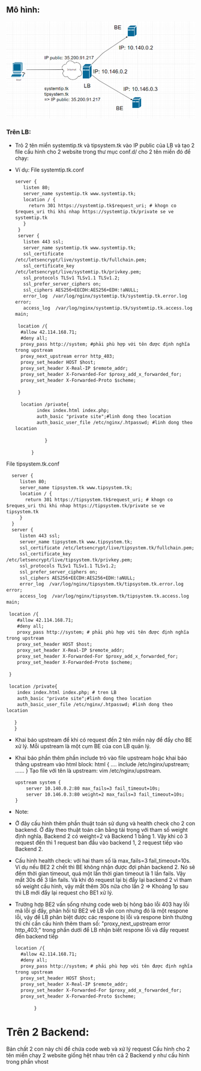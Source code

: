 ## Mô hình:

![](image/1.PNG)

### Trên LB:

* Trỏ 2 tên miền systemtip.tk và tipsystem.tk vào IP public của LB và tạo 2 file cấu hình cho 2 website trong thư mục conf.d/ cho 2 tên miền đó để chạy: 
* Ví dụ: 
File systemtip.tk.conf

      server {
         listen 80;
         server_name systemtip.tk www.systemtip.tk;
         location / {
           return 301 https://systemtip.tk$request_uri; # khogn co $reques_uri thi khi nhap https://systemtip.tk/private se ve                       systemtip.tk
         }
       }
       server {
         listen 443 ssl;
         server_name systemtip.tk www.systemtip.tk;
         ssl_certificate /etc/letsencrypt/live/systemtip.tk/fullchain.pem;
         ssl_certificate_key /etc/letsencrypt/live/systemtip.tk/privkey.pem;
         ssl_protocols TLSv1 TLSv1.1 TLSv1.2;
         ssl_prefer_server_ciphers on;
         ssl_ciphers AES256+EECDH:AES256+EDH:!aNULL;
         error_log  /var/log/nginx/systemtip.tk/systemtip.tk.error.log error;
         access_log  /var/log/nginx/systemtip.tk/systemtip.tk.access.log  main;
         
       location /{
        #allow 42.114.168.71;
        #deny all;
        proxy_pass http://system; #phải phù hợp với tên được định nghĩa trong upstream
        proxy_next_upstream error http_403;
        proxy_set_header HOST $host;
        proxy_set_header X-Real-IP $remote_addr;
        proxy_set_header X-Forwarded-For $proxy_add_x_forwarded_for;
        proxy_set_header X-Forwarded-Proto $scheme;

       }

        location /private{
              index index.html index.php;
              auth_basic "private site";#linh dong theo location
              auth_basic_user_file /etc/nginx/.htpasswd; #linh dong theo location

                 }

            }

File tipsystem.tk.conf

      server {
         listen 80;
         server_name tipsystem.tk www.tipsystem.tk;
         location / {
           return 301 https://tipsystem.tk$request_uri; # khogn co $reques_uri thi khi nhap https://tipsystem.tk/private se ve                  tipsystem.tk
         }
      }
      server {
         listen 443 ssl;
         server_name tipsystem.tk www.tipsystem.tk;
         ssl_certificate /etc/letsencrypt/live/tipsystem.tk/fullchain.pem;
         ssl_certificate_key /etc/letsencrypt/live/tipsystem.tk/privkey.pem;
         ssl_protocols TLSv1 TLSv1.1 TLSv1.2;
         ssl_prefer_server_ciphers on;
         ssl_ciphers AES256+EECDH:AES256+EDH:!aNULL;
         error_log  /var/log/nginx/tipsystem.tk/tipsystem.tk.error.log error;
         access_log  /var/log/nginx/tipsystem.tk/tipsystem.tk.access.log  main;

     location /{
        #allow 42.114.168.71;
        #deny all;
        proxy_pass http://system; # phải phù hợp với tên được định nghĩa trong upstream
        proxy_set_header HOST $host;
        proxy_set_header X-Real-IP $remote_addr;
        proxy_set_header X-Forwarded-For $proxy_add_x_forwarded_for;
        proxy_set_header X-Forwarded-Proto $scheme;

     }

     location /private{
        index index.html index.php; # tren LB
        auth_basic "private site";#linh dong theo location
        auth_basic_user_file /etc/nginx/.htpasswd; #linh dong theo location

       }
       }

* Khai báo upstream để khi có request đến 2 tên miền này để đẩy cho BE xử lý. Mỗi upstream là một cụm BE của con LB quản lý.
+ Khai báo phần thêm phần include trỏ vào file upstream hoặc khai báo thằng upstream vào html block: 
html {
....
include /etc/nginx/upstream;
......
}
Tạo file với tên là upstream: vim /etc/nginx/upstream.

      upstream system {
          server 10.140.0.2:80 max_fails=3 fail_timeout=10s;
          server 10.146.0.3:80 weight=2 max_fails=3 fail_timeout=10s;
      }
* Note: 
- Ở đây cấu hình thêm phần thuật toán sử dụng và health check cho 2 con backend. Ở đây theo thuật toán cân bằng tải trọng với tham số weight định nghĩa. Backend 2 có weight=2 và Backend 1 bằng 1. Vậy khi có 3 request đến thì 1 request ban đầu vào backend 1, 2 request tiếp vào Backend 2.
- Cấu hình health check: với hai tham số là max_fails=3 fail_timeout=10s. Ví dụ nếu BE2 2 chết thì BE không nhận được đợi phản backend 2. Nó sẽ đếm thời gian timeout, quá một lần thời gian timeout là 1 lần fails. Vậy mất 30s để 3 lần fails. Và khi đó request lại bị đẩy lại backend 2 vì tham số weight cấu hình, vậy mất thêm 30s nữa cho lần 2 => Khoảng 1p sau thì LB mới đẩy lại request cho BE1 xử lý.
- Trường hợp BE2 vấn sống nhưng code web bị hỏng báo lỗi 403 hay lỗi mã lỗi gì đấy, phản hồi từ BE2 về LB vẫn con nhưng đó là một respone lỗi, vậy để LB phân biệt được các respone bị lỗi và respone bình thường thì chỉ cần cấu hình thêm tham số: "proxy_next_upstream error http_403;" trong phần dưới để LB nhận biết respone lỗi và đẩy request đến backend tiếp

      location /{
        #allow 42.114.168.71;
        #deny all;
        proxy_pass http://system; # phải phù hợp với tên được định nghĩa trong upstream
        proxy_set_header HOST $host;
        proxy_set_header X-Real-IP $remote_addr;
        proxy_set_header X-Forwarded-For $proxy_add_x_forwarded_for;
        proxy_set_header X-Forwarded-Proto $scheme;

             }

# Trên 2 Backend: 
Bản chất 2 con này chỉ để chứa code web và xử lý request
Cấu hình cho 2 tên miền chạy 2 website giống hệt nhau trên cả 2 Backend y như cấu hình trong phần vhost
